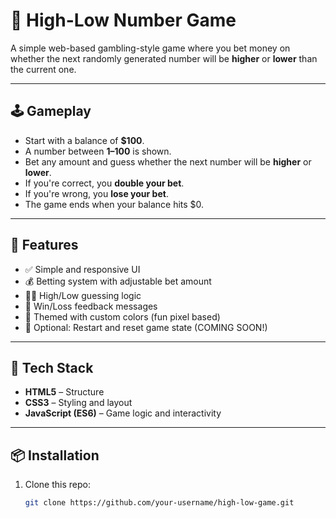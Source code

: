 # 🎰 High-Low Number Game

A simple web-based gambling-style game where you bet money on whether the next randomly generated number will be **higher** or **lower** than the current one.

---

## 🕹️ Gameplay

- Start with a balance of **$100**.
- A number between **1–100** is shown.
- Bet any amount and guess whether the next number will be **higher** or **lower**.
- If you're correct, you **double your bet**.
- If you're wrong, you **lose your bet**.
- The game ends when your balance hits $0.

---

## 🚀 Features

- ✅ Simple and responsive UI
- 💰 Betting system with adjustable bet amount
- 🔼🔽 High/Low guessing logic
- 🎯 Win/Loss feedback messages
- 🎨 Themed with custom colors (fun pixel based)
- 🔄 Optional: Restart and reset game state (COMING SOON!)

---

## 🧰 Tech Stack

- **HTML5** – Structure
- **CSS3** – Styling and layout
- **JavaScript (ES6)** – Game logic and interactivity

---

## 📦 Installation

1. Clone this repo:
   ```bash
   git clone https://github.com/your-username/high-low-game.git
